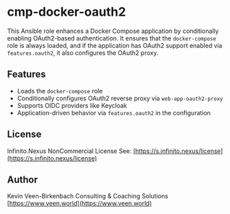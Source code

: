 # cmp-docker-oauth2

This Ansible role enhances a Docker Compose application by conditionally enabling OAuth2-based authentication. It ensures that the `docker-compose` role is always loaded, and if the application has OAuth2 support enabled via `features.oauth2`, it also configures the OAuth2 proxy.

## Features

- Loads the `docker-compose` role
- Conditionally configures OAuth2 reverse proxy via `web-app-oauth2-proxy`
- Supports OIDC providers like Keycloak
- Application-driven behavior via `features.oauth2` in the configuration

## License

Infinito.Nexus NonCommercial License
See: [https://s.infinito.nexus/license](https://s.infinito.nexus/license)

## Author

Kevin Veen-Birkenbach
Consulting & Coaching Solutions
[https://www.veen.world](https://www.veen.world)